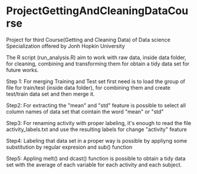 # ProjectGettingAndCleaningDataCourse
Project for third Course(Getting and Cleaning Data) of Data science Specialization offered by Jonh Hopkin University

The R script (run_analysis.R) aim to work with raw data, inside data folder, for cleaning, combining and transforming them for obtain a tidy data set for future works.

Step 1:
For merging Training and Test set first need is to load the group of file for train/test (inside data folder), for combining them and create test/train data set and then merge it.

Step2:
For extracting the "mean" and "std" feature is possible to select all column names of data set that cointain the word "mean" or "std"

Step3:
For renaming activity with proper labeling, it's enough to read the file activity_labels.txt and use the resulting labels for change "activity" feature

Step4:
Labeling that data set in a proper way is possible by appliyng some substitution by regular expresion and sub() function

Step5:
Appling melt() and dcast() function is possible to obtain a tidy data set with the average of each variable for each activity and each subject.